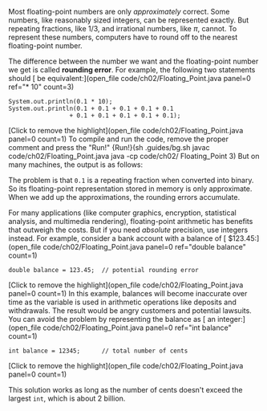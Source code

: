 Most floating-point numbers are only *approximately* correct. Some numbers, like reasonably sized integers, can be represented exactly. But repeating fractions, like $1/3$, and irrational numbers, like $\pi$, cannot. To represent these numbers, computers have to round off to the nearest floating-point number.



The difference between the number we want and the floating-point number we get is called **rounding error**. For example, the following two statements should
[ be equivalent:](open_file code/ch02/Floating_Point.java panel=0 ref="* 10" count=3)


```code
System.out.println(0.1 * 10);
System.out.println(0.1 + 0.1 + 0.1 + 0.1 + 0.1
                 + 0.1 + 0.1 + 0.1 + 0.1 + 0.1);
```

[Click to remove the highlight](open_file code/ch02/Floating_Point.java panel=0 count=1)
 To compile and run the code, remove the proper comment and press the "Run!"
{Run!}(sh .guides/bg.sh javac code/ch02/Floating_Point.java java -cp code/ch02/ Floating_Point 3)
 But on many machines, the output is as follows:


The problem is that `0.1` is a repeating fraction when converted into binary. So its floating-point representation stored in memory is only approximate. When we add up the approximations, the rounding errors accumulate.

For many applications (like computer graphics, encryption, statistical analysis, and multimedia rendering), floating-point arithmetic has benefits that outweigh the costs. But if you need *absolute* precision, use integers instead. For example, consider a bank account with a balance of [ $123.45:](open_file code/ch02/Floating_Point.java panel=0 ref="double balance" count=1)


```code
double balance = 123.45;  // potential rounding error
```

[Click to remove the highlight](open_file code/ch02/Floating_Point.java panel=0 count=1)
 In this example, balances will become inaccurate over time as the variable is used in arithmetic operations like deposits and withdrawals. The result would be angry customers and potential lawsuits. You can avoid the problem by representing the balance as [ an integer:](open_file code/ch02/Floating_Point.java panel=0 ref="int balance" count=1)


```code
int balance = 12345;      // total number of cents
```

[Click to remove the highlight](open_file code/ch02/Floating_Point.java panel=0 count=1)


This solution works as long as the number of cents doesn't exceed the largest `int`, which is about 2 billion.